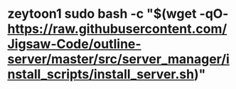 # zeytoon1 sudo bash -c "$(wget -qO- https://raw.githubusercontent.com/Jigsaw-Code/outline-server/master/src/server_manager/install_scripts/install_server.sh)"
